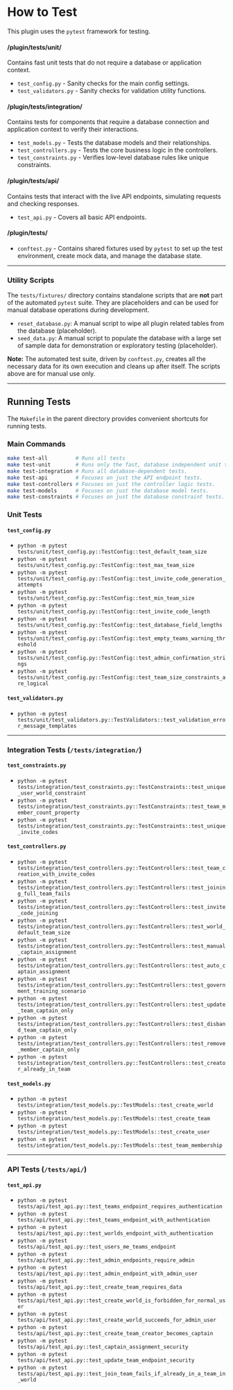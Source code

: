 # How to Test

This plugin uses the `pytest` framework for testing.

#### /plugin/tests/unit/
Contains fast unit tests that do not require a database or application context.
*   `test_config.py` - Sanity checks for the main config settings.
*   `test_validators.py` - Sanity checks for validation utility functions.

#### /plugin/tests/integration/
Contains tests for components that require a database connection and application context to verify their interactions.
*   `test_models.py` - Tests the database models and their relationships.
*   `test_controllers.py` - Tests the core business logic in the controllers.
*   `test_constraints.py` - Verifies low-level database rules like unique constraints.

#### /plugin/tests/api/
Contains tests that interact with the live API endpoints, simulating requests and checking responses.
*   `test_api.py` - Covers all basic API endpoints.

#### /plugin/tests/
*   `conftest.py` - Contains shared fixtures used by `pytest` to set up the test environment, create mock data, and manage the database state.

---

### Utility Scripts

The `tests/fixtures/` directory contains standalone scripts that are **not** part of the automated `pytest` suite. They are placeholders and can be used for manual database operations during development.

*   `reset_database.py`: A manual script to wipe all plugin related tables from the database (placeholder).
*   `seed_data.py`: A manual script to populate the database with a large set of sample data for demonstration or exploratory testing (placeholder).

**Note:** The automated test suite, driven by `conftest.py`, creates all the necessary data for its own execution and cleans up after itself. The scripts above are for manual use only.

---

## Running Tests

The `Makefile` in the parent directory provides convenient shortcuts for running tests.

### Main Commands
```bash
make test-all         # Runs all tests
make test-unit        # Runs only the fast, database independent unit tests
make test-integration # Runs all database-dependent tests.
make test-api         # Focuses on just the API endpoint tests.
make test-controllers # Focuses on just the controller logic tests.
make test-models      # Focuses on just the database model tests.
make test-constraints # Focuses on just the database constraint tests.
```

### Unit Tests

#### `test_config.py`
*   `python -m pytest tests/unit/test_config.py::TestConfig::test_default_team_size`
*   `python -m pytest tests/unit/test_config.py::TestConfig::test_max_team_size`
*   `python -m pytest tests/unit/test_config.py::TestConfig::test_invite_code_generation_attempts`
*   `python -m pytest tests/unit/test_config.py::TestConfig::test_min_team_size`
*   `python -m pytest tests/unit/test_config.py::TestConfig::test_invite_code_length`
*   `python -m pytest tests/unit/test_config.py::TestConfig::test_database_field_lengths`
*   `python -m pytest tests/unit/test_config.py::TestConfig::test_empty_teams_warning_threshold`
*   `python -m pytest tests/unit/test_config.py::TestConfig::test_admin_confirmation_strings`
*   `python -m pytest tests/unit/test_config.py::TestConfig::test_team_size_constraints_are_logical`

#### `test_validators.py`
*   `python -m pytest tests/unit/test_validators.py::TestValidators::test_validation_error_message_templates`

---

### Integration Tests (`/tests/integration/`)

#### `test_constraints.py`
*   `python -m pytest tests/integration/test_constraints.py::TestConstraints::test_unique_user_world_constraint`
*   `python -m pytest tests/integration/test_constraints.py::TestConstraints::test_team_member_count_property`
*   `python -m pytest tests/integration/test_constraints.py::TestConstraints::test_unique_invite_codes`

#### `test_controllers.py`
*   `python -m pytest tests/integration/test_controllers.py::TestControllers::test_team_creation_with_invite_codes`
*   `python -m pytest tests/integration/test_controllers.py::TestControllers::test_joining_full_team_fails`
*   `python -m pytest tests/integration/test_controllers.py::TestControllers::test_invite_code_joining`
*   `python -m pytest tests/integration/test_controllers.py::TestControllers::test_world_default_team_size`
*   `python -m pytest tests/integration/test_controllers.py::TestControllers::test_manual_captain_assignment`
*   `python -m pytest tests/integration/test_controllers.py::TestControllers::test_auto_captain_assignment`
*   `python -m pytest tests/integration/test_controllers.py::TestControllers::test_government_training_scenario`
*   `python -m pytest tests/integration/test_controllers.py::TestControllers::test_update_team_captain_only`
*   `python -m pytest tests/integration/test_controllers.py::TestControllers::test_disband_team_captain_only`
*   `python -m pytest tests/integration/test_controllers.py::TestControllers::test_remove_member_captain_only`
*   `python -m pytest tests/integration/test_controllers.py::TestControllers::test_creator_already_in_team`

#### `test_models.py`
*   `python -m pytest tests/integration/test_models.py::TestModels::test_create_world`
*   `python -m pytest tests/integration/test_models.py::TestModels::test_create_team`
*   `python -m pytest tests/integration/test_models.py::TestModels::test_create_user`
*   `python -m pytest tests/integration/test_models.py::TestModels::test_team_membership`

---

### API Tests (`/tests/api/`)

#### `test_api.py`
*   `python -m pytest tests/api/test_api.py::test_teams_endpoint_requires_authentication`
*   `python -m pytest tests/api/test_api.py::test_teams_endpoint_with_authentication`
*   `python -m pytest tests/api/test_api.py::test_worlds_endpoint_with_authentication`
*   `python -m pytest tests/api/test_api.py::test_users_me_teams_endpoint`
*   `python -m pytest tests/api/test_api.py::test_admin_endpoints_require_admin`
*   `python -m pytest tests/api/test_api.py::test_admin_endpoint_with_admin_user`
*   `python -m pytest tests/api/test_api.py::test_create_team_requires_data`
*   `python -m pytest tests/api/test_api.py::test_create_world_is_forbidden_for_normal_user`
*   `python -m pytest tests/api/test_api.py::test_create_world_succeeds_for_admin_user`
*   `python -m pytest tests/api/test_api.py::test_create_team_creator_becomes_captain`
*   `python -m pytest tests/api/test_api.py::test_captain_assignment_security`
*   `python -m pytest tests/api/test_api.py::test_update_team_endpoint_security`
*   `python -m pytest tests/api/test_api.py::test_join_team_fails_if_already_in_a_team_in_world`
